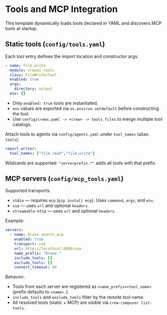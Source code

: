 # Tools and MCP Integration

This template dynamically loads tools declared in YAML and discovers MCP tools at startup.

## Static tools (`config/tools.yaml`)

Each tool entry defines the import location and constructor args:

```yaml
- name: file_write
  module: crewai_tools
  class: FileWriterTool
  enabled: true
  args:
    directory: output
  env: {}
```

- Only `enabled: true` tools are instantiated.
- `env` values are exported via `os.environ.setdefault` before constructing the tool.
- Use `config/crews.yaml -> <crew> -> tools_files` to merge multiple tool catalogs.

Attach tools to agents via `config/agents.yaml` under `tool_names` (alias: `tools`):

```yaml
report_writer:
  tool_names: ["file_read","file_write"]
```

Wildcards are supported: `"serverprefix.*"` adds all tools with that prefix.

## MCP servers (`config/mcp_tools.yaml`)

Supported transports:

- `stdio` — requires `mcp` (`pip install mcp`). Uses `command`, `args`, and `env`.
- `sse` — uses `url` and optional `headers`.
- `streamable-http` — uses `url` and optional `headers`.

Example:

```yaml
servers:
  - name: brave_search_mcp
    enabled: true
    transport: sse
    url: http://localhost:8000/sse
    name_prefix: "brave."
    include_tools: []
    exclude_tools: []
    connect_timeout: 60
```

Behavior:

- Tools from each server are registered as `<name_prefix><tool_name>` (prefix defaults to `<name>.`).
- `include_tools` and `exclude_tools` filter by the remote tool name.
- All resolved tools (static + MCP) are visible via `crew-composer list-tools`.
